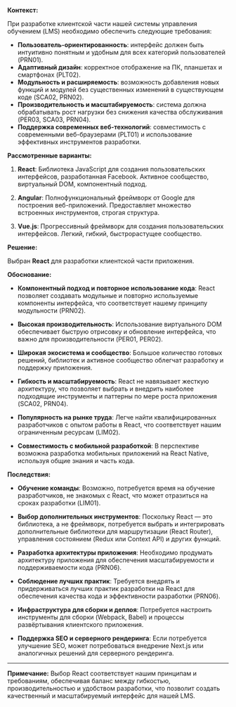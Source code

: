 **Контекст:**

При разработке клиентской части нашей системы управления обучением (LMS) необходимо обеспечить следующие требования:

- **Пользователь-ориентированность**: интерфейс должен быть интуитивно понятным и удобным для всех категорий пользователей (PRN01).
- **Адаптивный дизайн**: корректное отображение на ПК, планшетах и смартфонах (PLT02).
- **Модульность и расширяемость**: возможность добавления новых функций и модулей без существенных изменений в существующем коде (SCA02, PRN02).
- **Производительность и масштабируемость**: система должна обрабатывать рост нагрузки без снижения качества обслуживания (PER03, SCA03, PRN04).
- **Поддержка современных веб-технологий**: совместимость с современными веб-браузерами (PLT01) и использование эффективных инструментов разработки.

**Рассмотренные варианты:**

1. **React**: Библиотека JavaScript для создания пользовательских интерфейсов, разработанная Facebook. Активное сообщество, виртуальный DOM, компонентный подход.

2. **Angular**: Полнофункциональный фреймворк от Google для построения веб-приложений. Предоставляет множество встроенных инструментов, строгая структура.

3. **Vue.js**: Прогрессивный фреймворк для создания пользовательских интерфейсов. Легкий, гибкий, быстрорастущее сообщество.

**Решение:**

Выбран **React** для разработки клиентской части приложения.

**Обоснование:**

- **Компонентный подход и повторное использование кода**: React позволяет создавать модульные и повторно используемые компоненты интерфейса, что соответствует нашему принципу модульности (PRN02).

- **Высокая производительность**: Использование виртуального DOM обеспечивает быструю отрисовку и обновление интерфейса, что важно для производительности (PER01, PER02).

- **Широкая экосистема и сообщество**: Большое количество готовых решений, библиотек и активное сообщество облегчат разработку и поддержку приложения.

- **Гибкость и масштабируемость**: React не навязывает жесткую архитектуру, что позволяет выбрать и внедрить наиболее подходящие инструменты и паттерны по мере роста приложения (SCA02, PRN04).

- **Популярность на рынке труда**: Легче найти квалифицированных разработчиков с опытом работы в React, что соответствует нашим ограниченным ресурсам (LIM02).

- **Совместимость с мобильной разработкой**: В перспективе возможна разработка мобильных приложений на React Native, используя общие знания и часть кода.

**Последствия:**

- **Обучение команды**: Возможно, потребуется время на обучение разработчиков, не знакомых с React, что может отразиться на сроках разработки (LIM01).

- **Выбор дополнительных инструментов**: Поскольку React — это библиотека, а не фреймворк, потребуется выбрать и интегрировать дополнительные библиотеки для маршрутизации (React Router), управления состоянием (Redux или Context API) и других функций.

- **Разработка архитектуры приложения**: Необходимо продумать архитектуру приложения для обеспечения масштабируемости и поддерживаемости кода (PRN06).

- **Соблюдение лучших практик**: Требуется внедрять и придерживаться лучших практик разработки на React для обеспечения качества кода и эффективности разработки (PRN06).

- **Инфраструктура для сборки и деплоя**: Потребуется настроить инструменты для сборки (Webpack, Babel) и процессы развёртывания клиентского приложения.

- **Поддержка SEO и серверного рендеринга**: Если потребуется улучшение SEO, может потребоваться внедрение Next.js или аналогичных решений для серверного рендеринга.

---

**Примечание:** Выбор React соответствует нашим принципам и требованиям, обеспечивая баланс между гибкостью, производительностью и удобством разработки, что позволит создать качественный и масштабируемый интерфейс для нашей LMS.